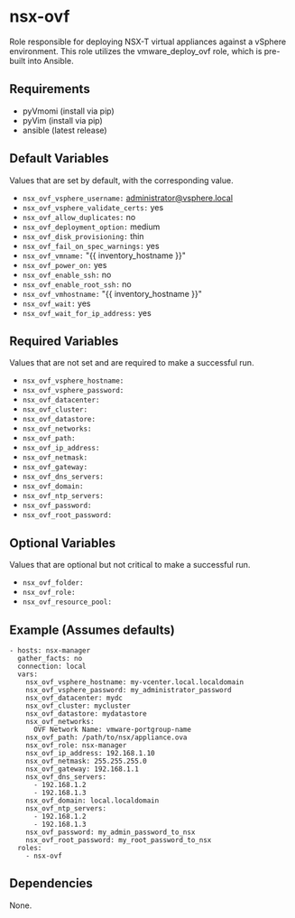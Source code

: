 # nsx-ovf

Role responsible for deploying NSX-T virtual appliances against a vSphere environment. This role utilizes the vmware_deploy_ovf role, which is pre-built into Ansible.

## Requirements

* pyVmomi (install via pip)
* pyVim (install via pip)
* ansible (latest release)

## Default Variables

Values that are set by default, with the corresponding value.

* `nsx_ovf_vsphere_username:` administrator@vsphere.local
* `nsx_ovf_vsphere_validate_certs:` yes
* `nsx_ovf_allow_duplicates:` no
* `nsx_ovf_deployment_option:` medium
* `nsx_ovf_disk_provisioning:` thin
* `nsx_ovf_fail_on_spec_warnings:` yes
* `nsx_ovf_vmname:` "{{ inventory_hostname }}"
* `nsx_ovf_power_on:` yes
* `nsx_ovf_enable_ssh:` no
* `nsx_ovf_enable_root_ssh:` no
* `nsx_ovf_vmhostname:` "{{ inventory_hostname }}"
* `nsx_ovf_wait:` yes
* `nsx_ovf_wait_for_ip_address:` yes

## Required Variables

Values that are not set and are required to make a successful run.

* `nsx_ovf_vsphere_hostname:`
* `nsx_ovf_vsphere_password:`
* `nsx_ovf_datacenter:`
* `nsx_ovf_cluster:`
* `nsx_ovf_datastore:`
* `nsx_ovf_networks:`
* `nsx_ovf_path:`
* `nsx_ovf_ip_address:`
* `nsx_ovf_netmask:`
* `nsx_ovf_gateway:`
* `nsx_ovf_dns_servers:`
* `nsx_ovf_domain:`
* `nsx_ovf_ntp_servers:`
* `nsx_ovf_password:`
* `nsx_ovf_root_password:`

## Optional Variables

Values that are optional but not critical to make a successful run.

* `nsx_ovf_folder:`
* `nsx_ovf_role:`
* `nsx_ovf_resource_pool:`

## Example (Assumes defaults)

```
- hosts: nsx-manager
  gather_facts: no
  connection: local
  vars:
    nsx_ovf_vsphere_hostname: my-vcenter.local.localdomain
    nsx_ovf_vsphere_password: my_administrator_password
    nsx_ovf_datacenter: mydc
    nsx_ovf_cluster: mycluster
    nsx_ovf_datastore: mydatastore
    nsx_ovf_networks: 
      OVF Network Name: vmware-portgroup-name
    nsx_ovf_path: /path/to/nsx/appliance.ova
    nsx_ovf_role: nsx-manager
    nsx_ovf_ip_address: 192.168.1.10
    nsx_ovf_netmask: 255.255.255.0
    nsx_ovf_gateway: 192.168.1.1
    nsx_ovf_dns_servers:
      - 192.168.1.2
      - 192.168.1.3
    nsx_ovf_domain: local.localdomain
    nsx_ovf_ntp_servers:
      - 192.168.1.2
      - 192.168.1.3
    nsx_ovf_password: my_admin_password_to_nsx
    nsx_ovf_root_password: my_root_password_to_nsx
  roles:
    - nsx-ovf
```

## Dependencies

None.

